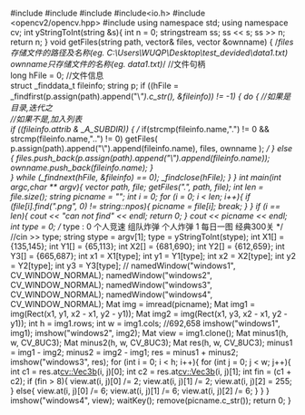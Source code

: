 #include<iostream>
#include<string>
#include<vector>
#include<io.h>
#include <opencv2/opencv.hpp>
#include<sstream>
using namespace std;
using namespace cv;
int yStringToInt(string &s){
	int n = 0;
	stringstream ss;
	ss << s;
	ss >> n;
	return n;
}
void getFiles(string path, vector<string>& files, vector<string> &ownname)
{
	/*files存储文件的路径及名称(eg.   C:\Users\WUQP\Desktop\test_devided\data1.txt)
	ownname只存储文件的名称(eg.     data1.txt)*/
	//文件句柄  
	long   hFile = 0;
	//文件信息  
	struct _finddata_t fileinfo;
	string p;
	if ((hFile = _findfirst(p.assign(path).append("\\*").c_str(), &fileinfo)) != -1)
	{
		do
		{
			//如果是目录,迭代之  
			//如果不是,加入列表  
			if ((fileinfo.attrib &  _A_SUBDIR))
			{  /*
			   if(strcmp(fileinfo.name,".") != 0  &&  strcmp(fileinfo.name,"..") != 0)
			   getFiles( p.assign(path).append("\\").append(fileinfo.name), files, ownname ); */
			}
			else
			{
				files.push_back(p.assign(path).append("\\").append(fileinfo.name));
				ownname.push_back(fileinfo.name);
			}	
		} while (_findnext(hFile, &fileinfo) == 0);
		_findclose(hFile);
	}
}
int main(int argc,char ** argv){
	vector<string> path, file;
	getFiles(".", path, file);
	int len = file.size();
	string picname = "";
	int i = 0;
	for (i = 0; i < len; i++){
		if (file[i].find(".png", 0) != string::npos){
			picname = file[i];
			break;
		}
	}
	if (i == len){
		cout << "can not find" << endl;
		return 0;
	}
	cout << picname << endl;
	int type = 0;
	/*
	type :
	0 个人竞速 组队炸弹 个人炸弹
	1 每日一图  经典300关
	*/
	//cin >> type;
	string stype = argv[1];
	type = yStringToInt(stype);
	int X1[] = {135,145};
	int Y1[] = {65,113};
	int X2[] = {681,690};
	int Y2[] = {612,659};
	int Y3[] = {665,687};
	int x1 = X1[type];
	int y1 = Y1[type];
	int x2 = X2[type];
	int y2 = Y2[type];
	int y3 = Y3[type];
//
	namedWindow("windows1", CV_WINDOW_NORMAL);
	namedWindow("windows2", CV_WINDOW_NORMAL);
	namedWindow("windows3", CV_WINDOW_NORMAL);
	namedWindow("windows4", CV_WINDOW_NORMAL);
	Mat img = imread(picname);
	Mat img1 = img(Rect(x1, y1, x2 - x1, y2 - y1));
	Mat img2 = img(Rect(x1, y3, x2 - x1, y2 - y1));
	int h = img1.rows;
	int w = img1.cols;
	//692,658
	imshow("windows1", img1);
	imshow("windows2", img2);
	Mat view = img1.clone();
	Mat minus1(h, w, CV_8UC3);
	Mat minus2(h, w, CV_8UC3);
	Mat res(h, w, CV_8UC3);
	minus1 = img1 - img2;
	minus2 = img2 - img1;
	res = minus1 + minus2;
	imshow("windows3", res);
	for (int i = 0; i < h; i++){
		for (int j = 0; j < w; j++){
			int c1 = res.at<cv::Vec3b>(i, j)[0];
			int c2 = res.at<cv::Vec3b>(i, j)[1];
			int fin = (c1 + c2);
			if (fin > 8){
				view.at<Vec3b>(i, j)[0] /= 2;
				view.at<Vec3b>(i, j)[1] /= 2;
				view.at<Vec3b>(i, j)[2] = 255;
			}
			else{
				view.at<Vec3b>(i, j)[0] /= 6;
				view.at<Vec3b>(i, j)[1] /= 6;
				view.at<Vec3b>(i, j)[2] /= 6;
			}
		}
	}
	imshow("windows4", view);
	waitKey();
	remove(picname.c_str());
	return 0;
}

